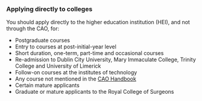 ###  **Applying directly to colleges**

You should apply directly to the higher education institution (HEI), and not
through the CAO, for:

  * Postgraduate courses 
  * Entry to courses at post-initial-year level 
  * Short duration, one-term, part-time and occasional courses 
  * Re-admission to Dublin City University, Mary Immaculate College, Trinity College and University of Limerick 
  * Follow-on courses at the institutes of technology 
  * Any course not mentioned in the [ CAO Handbook ](https://www.cao.ie/handbook.php)
  * Certain mature applicants 
  * Graduate or mature applicants to the Royal College of Surgeons 
